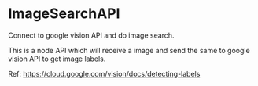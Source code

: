 # ImageSearchAPI
Connect to google vision API and do image search.

This is a node API which will receive a image and send the same to google vision API to get image labels.

Ref: https://cloud.google.com/vision/docs/detecting-labels

